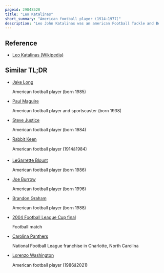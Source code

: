 ```yaml
---
pageid: 29848520
title: "Leo Katalinas"
short_summary: "American football player (1914–1977)"
description: "Leo John Katalinas was an american Football Tackle and Boxer. He played College Football and Boxed for the Catholic University Cardinals, being the Runner-Up in the Ncaa Boxing Championship as a senior. He was not selected in the national Football League Draft but signed with the green Bay Packers in 1938 and played a Season there. He later played from 1939 to 1942, then in 1946 with the Paterson Panthers of the American Association."
---
```


## Reference

- [Leo Katalinas (Wikipedia)](https://en.wikipedia.org/?curid=29848520)

## Similar TL;DR

- [Jake Long](/tldr/en/jake-long)

  American football player (born 1985)

- [Paul Maguire](/tldr/en/paul-maguire)

  American football player and sportscaster (born 1938)

- [Steve Justice](/tldr/en/steve-justice)

  American football player (born 1984)

- [Rabbit Keen](/tldr/en/rabbit-keen)

  American football player (1914â1984)

- [LeGarrette Blount](/tldr/en/legarrette-blount)

  American football player (born 1986)

- [Joe Burrow](/tldr/en/joe-burrow)

  American football player (born 1996)

- [Brandon Graham](/tldr/en/brandon-graham)

  American football player (born 1988)

- [2004 Football League Cup final](/tldr/en/2004-football-league-cup-final)

  Football match

- [Carolina Panthers](/tldr/en/carolina-panthers)

  National Football League franchise in Charlotte, North Carolina

- [Lorenzo Washington](/tldr/en/lorenzo-washington)

  American football player (1986â2021)

